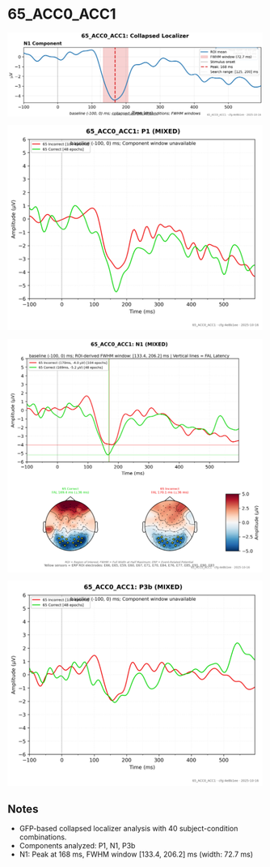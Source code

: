 # 65_ACC0_ACC1

![figure](docs/assets/plots/65_ACC0_ACC1/65_ACC0_ACC1-collapsed_localizer.png)

![figure](docs/assets/plots/65_ACC0_ACC1/65_ACC0_ACC1-P1.png)

![figure](docs/assets/plots/65_ACC0_ACC1/65_ACC0_ACC1-N1.png)

![figure](docs/assets/plots/65_ACC0_ACC1/65_ACC0_ACC1-P3b.png)


## Notes

- GFP-based collapsed localizer analysis with 40 subject-condition combinations.
- Components analyzed: P1, N1, P3b
- N1: Peak at 168 ms, FWHM window [133.4, 206.2] ms (width: 72.7 ms)
